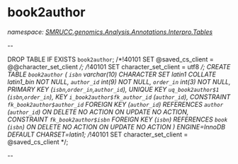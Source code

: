 ﻿# book2author
_namespace: [SMRUCC.genomics.Analysis.Annotations.Interpro.Tables](./index.md)_

--
 
 DROP TABLE IF EXISTS `book2author`;
 /*!40101 SET @saved_cs_client = @@character_set_client */;
 /*!40101 SET character_set_client = utf8 */;
 CREATE TABLE `book2author` (
 `isbn` varchar(10) CHARACTER SET latin1 COLLATE latin1_bin NOT NULL,
 `author_id` int(9) NOT NULL,
 `order_in` int(3) NOT NULL,
 PRIMARY KEY (`isbn`,`order_in`,`author_id`),
 UNIQUE KEY `uq_book2author$1` (`isbn`,`order_in`),
 KEY `i_book2author$fk_author_id` (`author_id`),
 CONSTRAINT `fk_book2author$author_id` FOREIGN KEY (`author_id`) REFERENCES `author` (`author_id`) ON DELETE NO ACTION ON UPDATE NO ACTION,
 CONSTRAINT `fk_book2author$isbn` FOREIGN KEY (`isbn`) REFERENCES `book` (`isbn`) ON DELETE NO ACTION ON UPDATE NO ACTION
 ) ENGINE=InnoDB DEFAULT CHARSET=latin1;
 /*!40101 SET character_set_client = @saved_cs_client */;
 
 --




